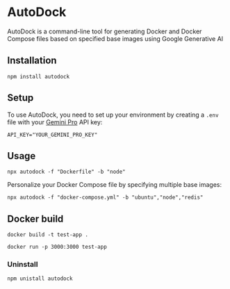 # AutoDock

AutoDock is a command-line tool for generating Docker and Docker Compose files based on specified base images using Google Generative AI

## Installation

```
npm install autodock
```

## Setup

To use AutoDock, you need to set up your environment by creating a `.env` file with your [Gemini Pro](https://ai.google.dev/) API key:

```dotenv
API_KEY="YOUR_GEMINI_PRO_KEY"
```

## Usage

```
npx autodock -f "Dockerfile" -b "node"
```
Personalize your Docker Compose file by specifying multiple base images:
```
npx autodock -f "docker-compose.yml" -b "ubuntu","node","redis"
```

## Docker build

```
docker build -t test-app .
```
```
docker run -p 3000:3000 test-app
```

### Uninstall

```
npm unistall autodock
```



